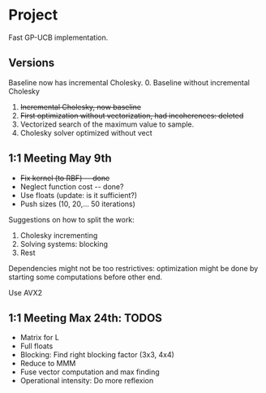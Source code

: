 # Project #
Fast GP-UCB implementation.

## Versions ##
Baseline now has incremental Cholesky.
0. Baseline without incremental Cholesky
1. ~~Incremental Cholesky, now baseline~~
2. ~~First optimization without vectorization, had incoherences: deleted~~
3. Vectorized search of the maximum value to sample.
4. Cholesky solver optimized without vect

## 1:1 Meeting May 9th ##
- ~~Fix kernel (to RBF) -- done~~
- Neglect function cost -- done?
- Use floats (update: is it sufficient?)
- Push sizes (10, 20,... 50 iterations)

Suggestions on how to split the work:
1. Cholesky incrementing
2. Solving systems: blocking
3. Rest

Dependencies might not be too restrictives: optimization might be done by starting some computations before other end.

Use AVX2

## 1:1 Meeting Max 24th: TODOS
- Matrix for L
- Full floats
- Blocking: Find right blocking factor (3x3, 4x4)
- Reduce to MMM
- Fuse vector computation and max finding
- Operational intensity: Do more reflexion